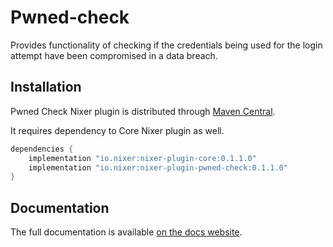 # Pwned-check

Provides functionality of checking if the credentials being used for the login attempt have been compromised in a data breach.

## Installation

Pwned Check Nixer plugin is distributed through [Maven Central](https://mvnrepository.com/artifact/io.nixer).

It requires dependency to Core Nixer plugin as well.

```groovy
dependencies {
    implementation "io.nixer:nixer-plugin-core:0.1.1.0"
    implementation "io.nixer:nixer-plugin-pwned-check:0.1.1.0"
}
```

## Documentation

The full documentation is available [on the docs website](https://nixer-io.github.io/).
